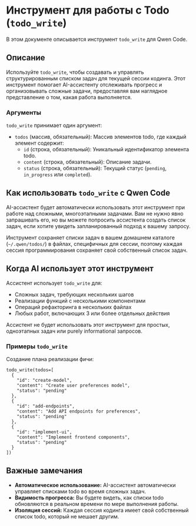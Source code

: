 # Инструмент для работы с Todo (`todo_write`)

В этом документе описывается инструмент `todo_write` для Qwen Code.

## Описание

Используйте `todo_write`, чтобы создавать и управлять структурированным списком задач для текущей сессии кодинга. Этот инструмент помогает AI-ассистенту отслеживать прогресс и организовывать сложные задачи, предоставляя вам наглядное представление о том, какая работа выполняется.

### Аргументы

`todo_write` принимает один аргумент:

- `todos` (массив, обязательный): Массив элементов todo, где каждый элемент содержит:
  - `id` (строка, обязательный): Уникальный идентификатор элемента todo.
  - `content` (строка, обязательный): Описание задачи.
  - `status` (строка, обязательный): Текущий статус (`pending`, `in_progress` или `completed`).

## Как использовать `todo_write` с Qwen Code

AI-ассистент будет автоматически использовать этот инструмент при работе над сложными, многоэтапными задачами. Вам не нужно явно запрашивать его, но вы можете попросить ассистента создать список задач, если хотите увидеть запланированный подход к вашему запросу.

Инструмент сохраняет списки задач в вашем домашнем каталоге (`~/.qwen/todos/`) в файлах, специфичных для сессии, поэтому каждая сессия программирования сохраняет свой собственный список задач.

## Когда AI использует этот инструмент

Ассистент использует `todo_write` для:

- Сложных задач, требующих нескольких шагов
- Реализации функций с несколькими компонентами
- Операций рефакторинга в нескольких файлах
- Любых работ, включающих 3 или более отдельных действия

Ассистент не будет использовать этот инструмент для простых, одноэтапных задач или purely informational запросов.

### Примеры `todo_write`

Создание плана реализации фичи:

```
todo_write(todos=[
  {
    "id": "create-model",
    "content": "Create user preferences model",
    "status": "pending"
  },
  {
    "id": "add-endpoints",
    "content": "Add API endpoints for preferences",
    "status": "pending"
  },
  {
    "id": "implement-ui",
    "content": "Implement frontend components",
    "status": "pending"
  }
])
```

## Важные замечания

- **Автоматическое использование:** AI-ассистент автоматически управляет списками todo во время сложных задач.
- **Видимость прогресса:** Вы будете видеть, как списки todo обновляются в реальном времени по мере выполнения работы.
- **Изоляция сессий:** Каждая сессия кодинга имеет свой собственный список todo, который не мешает другим.